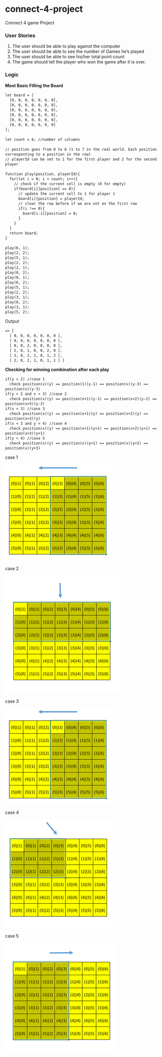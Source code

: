 # connect-4-project
Connect 4 game Project 

### User Stories

1. The user should be able to play against the computer
2. The user should be able to see the number of Games he’s played
3. The user should be able to see his/her total point count
4. The game should tell the player who won the game after it is over.


### Logic
**Most Basic Filling the Board**
```
let board = [
  [0, 0, 0, 0, 0, 0, 0], 
  [0, 0, 0, 0, 0, 0, 0], 
  [0, 0, 0, 0, 0, 0, 0], 
  [0, 0, 0, 0, 0, 0, 0], 
  [0, 0, 0, 0, 0, 0, 0], 
  [0, 0, 0, 0, 0, 0, 0]
];

let count = 6; //number of columns

// position goes from 0 to 6 (1 to 7 in the real world. Each position corresponting to a position in the row)
// playerId can be set to 1 for the first player and 2 for the second player

function play(position, playerId){
  for(let i = 0; i < count; i++){
    // check if the current cell is empty (0 for empty)
    if(board[i][position] == 0){
      // update the current cell to 1 for player 1
      board[i][position] = playerId;
      // clear the row before if we are not on the first row
      if(i !== 0){
        board[i-1][position] = 0;
      }
    }
  }
  return board; 
}

play(6, 1);
play(2, 2);
play(5, 1);
play(2, 2);
play(2, 1);
play(0, 2);
play(0, 1);
play(6, 2);
play(5, 1);
play(2, 2);
play(3, 1);
play(0, 2);
play(3, 1);
play(5, 2);
```
Output
```
=> [ 
  [ 0, 0, 0, 0, 0, 0, 0 ],
  [ 0, 0, 0, 0, 0, 0, 0 ],
  [ 0, 0, 2, 0, 0, 0, 0 ],
  [ 2, 0, 1, 0, 0, 2, 0 ],
  [ 1, 0, 2, 1, 0, 1, 2 ],
  [ 2, 0, 2, 1, 0, 1, 1 ] ]
```
**Checking for winning combination after each play**

```
if(y > 2) //case 1
  check position(x)(y) == position(1)(y-1) == position(x)(y-3) == position(x)(y-3)
if(y > 2 and x < 3) //case 2
  check position(x)(y) == position(x+1)(y-1) == position(x+2)(y-2) == position(x+3)(y-3)
if(x < 3) //case 3
  check position(x)(y) == position(x+1)(y) == position(x+2)(y) == position(x+3)(y)
if(x < 3 and y < 4) //case 4
  check position(x)(y) == position(x+1)(y+1) == position(x+2)(y+1) == position(x+3)(y+1)
if(y < 4) //case 5
  check position(x)(y) == position(x)(y+1) == position(x)(y+2) == position(x)(y+3)
```
case 1

![image 1](https://raw.githubusercontent.com/dnicolef/connect-4-project/master/leftward.PNG)

case 2

![image 1](https://raw.githubusercontent.com/dnicolef/connect-4-project/master/downward.PNG)

case 3

![image 1](https://raw.githubusercontent.com/dnicolef/connect-4-project/master/leftward.PNG)

case 4

![image 1](https://raw.githubusercontent.com/dnicolef/connect-4-project/master/rightright.PNG)

case 5

![image 1](https://raw.githubusercontent.com/dnicolef/connect-4-project/master/rightward.PNG)

